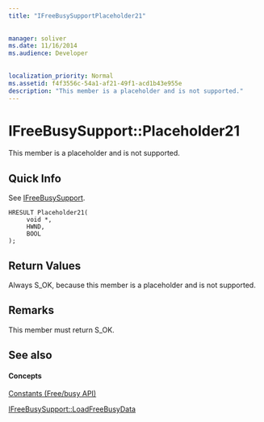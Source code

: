 ```yaml
---
title: "IFreeBusySupportPlaceholder21"
 
 
manager: soliver
ms.date: 11/16/2014
ms.audience: Developer
 
 
localization_priority: Normal
ms.assetid: f4f3556c-54a1-af21-49f1-acd1b43e955e
description: "This member is a placeholder and is not supported."
---
```


# IFreeBusySupport::Placeholder21

This member is a placeholder and is not supported.
  
## Quick Info

See [IFreeBusySupport](ifreebusysupport.md).
  
```
HRESULT Placeholder21( 
     void *,  
     HWND,  
     BOOL  
);
```

## Return Values

Always S_OK, because this member is a placeholder and is not supported.
  
## Remarks

This member must return S_OK.
  
## See also

#### Concepts

[Constants (Free/busy API)](constants-free-busy-api.md)
  
[IFreeBusySupport::LoadFreeBusyData](ifreebusysupport-loadfreebusydata.md)

